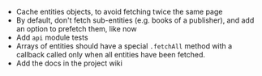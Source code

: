* Cache entities objects, to avoid fetching twice the same page
* By default, don't fetch sub-entities (e.g. books of a publisher),
  and add an option to prefetch them, like now
* Add `api` module tests
* Arrays of entities should have a special `.fetchAll` method with a callback
  called only when all entities have been fetched.
* Add the docs in the project wiki
